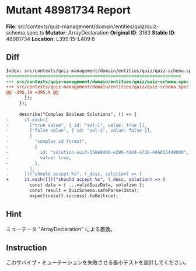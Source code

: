 # Mutant 48981734 Report

**File**: src/contexts/quiz-management/domain/entities/quiz/quiz-schema.spec.ts
**Mutator**: ArrayDeclaration
**Original ID**: 3183
**Stable ID**: 48981734
**Location**: L399:15–L409:8

## Diff

```diff
Index: src/contexts/quiz-management/domain/entities/quiz/quiz-schema.spec.ts
===================================================================
--- src/contexts/quiz-management/domain/entities/quiz/quiz-schema.spec.ts	original
+++ src/contexts/quiz-management/domain/entities/quiz/quiz-schema.spec.ts	mutated #3183
@@ -395,19 +395,9 @@
       });
     });
 
     describe("Complex Boolean Solutions", () => {
-      it.each([
-        ["true value", { id: "sol-1", value: true }],
-        ["false value", { id: "sol-2", value: false }],
-        [
-          "complex id format",
-          {
-            id: "solution-uuid-550e8400-e29b-41d4-a716-446655440000",
-            value: true,
-          },
-        ],
-      ])("should accept %s", (_desc, solution) => {
+      it.each([])("should accept %s", (_desc, solution) => {
         const data = { ...validQuizData, solution };
         const result = QuizSchema.safeParse(data);
         expect(result.success).toBe(true);
```

## Hint

ミューテータ "ArrayDeclaration" による置換。

## Instruction

このサバイブ・ミューテーションを失敗させる最小テストを設計してください。
